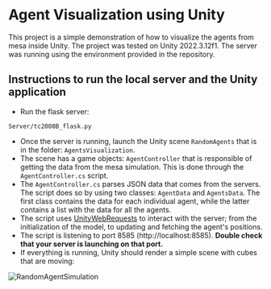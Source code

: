 # Agent Visualization using Unity

This project is a simple demonstration of how to visualize the agents from mesa inside Unity. The project was tested on Unity 2022.3.12f1. The server was running using the environment provided in the repository.

## Instructions to run the local server and the Unity application

-  Run the flask server:

```
Server/tc2008B_flask.py
```

- Once the server is running, launch the Unity scene ```RandomAgents``` that is in the folder: ```AgentsVisualization```.
- The scene has a game objects: ```AgentController``` that is responsible of getting the data from the mesa simulation. This is done through the ```AgentController.cs``` script.
- The ````AgentController.cs```` parses JSON data that comes from the servers. The script does so by using two classes: ```AgentData``` and ```AgentsData```. The first class contains the data for each individual agent, while the latter contains a list with the data for all the agents.
- The script uses [UnityWebRequests](https://docs.unity3d.com/ScriptReference/Networking.UnityWebRequest.html) to interact with the server; from the initialization of the model, to updating and fetching the agent's positions.
- The script is listening to port 8585 (http://localhost:8585). **Double check that your server is launching on that port.**
- If everything is running, Unity should render a simple scene with cubes that are moving:

![RandomAgentSimulation](/docs/Images/Random_agent_simulation.png)
